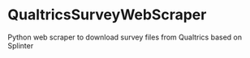 # QualtricsSurveyWebScraper
Python web scraper to download survey files from Qualtrics based on Splinter
